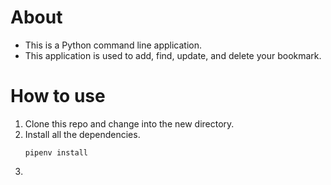 # About

- This is a Python command line application.
- This application is used to add, find, update, and delete your bookmark.

# How to use

1. Clone this repo and change into the new directory.
2. Install all the dependencies.
   ```
   pipenv install
   ```
3.

